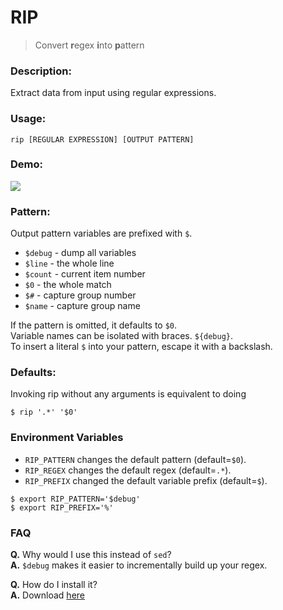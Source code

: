 # RIP

> Convert **r**egex **i**nto **p**attern

### Description:

Extract data from input using regular expressions.

### Usage:
```
rip [REGULAR EXPRESSION] [OUTPUT PATTERN]
```

### Demo:

![](http://i.imgur.com/1mpK75L.gif)

### Pattern:

Output pattern variables are prefixed with `$`.

* `$debug` - dump all variables
* `$line` - the whole line
* `$count` - current item number
* `$0` - the whole match
* `$#` - capture group number
* `$name` - capture group name

If the pattern is omitted, it defaults to `$0`.  
Variable names can be isolated with braces. `${debug}`.  
To insert a literal `$` into your pattern, escape it with a backslash.

### Defaults:

Invoking rip without any arguments is equivalent to doing

```
$ rip '.*' '$0'
```

### Environment Variables

* `RIP_PATTERN` changes the default pattern (default=`$0`).
* `RIP_REGEX` changes the default regex (default=`.*`).
* `RIP_PREFIX` changed the default variable prefix (default=`$`).

```
$ export RIP_PATTERN='$debug'
$ export RIP_PREFIX='%'
```

### FAQ

**Q.** Why would I use this instead of `sed`?  
**A.** `$debug` makes it easier to incrementally build up your regex.

**Q.** How do I install it?  
**A.** Download [here](https://github.com/icholy/rip/releases)
